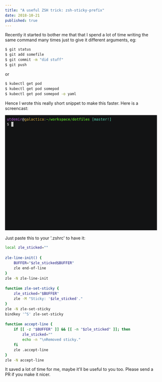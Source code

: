 ```yaml
---
title: "A useful ZSH trick: zsh-sticky-prefix"
date: 2018-10-21
published: true
---
```


Recently it started to bother me that that I spend a lot of time writing the same command many times just to give it different arguments, eg:

<!-- more -->

```bash
$ git status
$ git add somefile
$ git commit -m "did stuff"
$ git push
```

or

```bash
$ kubectl get pod
$ kubectl get pod somepod
$ kubectl get pod somepod -o yaml
```

Hence I wrote this really short snippet to make this faster. Here is a screencast:

![zsh-sticky-prefix](/assets/zsh-sticky-prefix/zsh-sticky-prefix.gif)

Just paste this to your '.zshrc' to have it:

```bash
local zle_sticked=""

zle-line-init() {
    BUFFER="$zle_sticked$BUFFER"
    zle end-of-line
}
zle -N zle-line-init

function zle-set-sticky {
    zle_sticked="$BUFFER"
    zle -M "Sticky: '$zle_sticked'."
}
zle -N zle-set-sticky
bindkey '^S' zle-set-sticky

function accept-line {
    if [[ -z "$BUFFER" ]] && [[ -n "$zle_sticked" ]]; then
        zle_sticked=""
        echo -n "\nRemoved sticky."
    fi
    zle .accept-line
}
zle -N accept-line
```

It saved a lot of time for me, maybe it'll be useful to you too. Please send a PR if you make it nicer.
